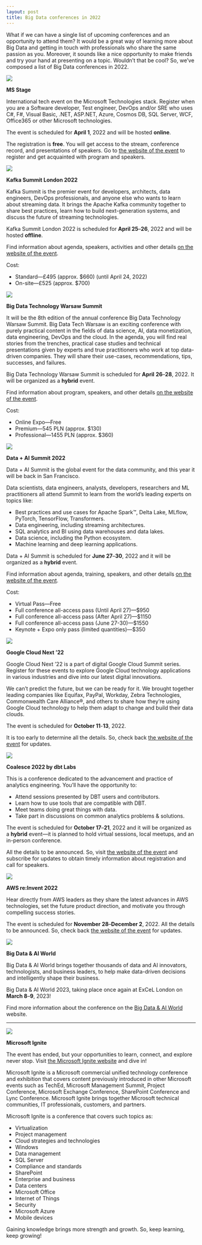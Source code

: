 ```yaml
---
layout: post
title: Big Data conferences in 2022
---
```


What if we can have a single list of upcoming conferences and an opportunity to attend them? It would be a great way of learning more about Big Data and getting in touch with professionals who share the same passion as you. Moreover, it sounds like a nice opportunity to make friends and try your hand at presenting on a topic. Wouldn’t that be cool? So, we’ve composed a list of Big Data conferences in 2022.

![](/imgs/Aspose.Words.69bd6438-b115-4b0f-b38c-10ae4c5f243e.001.jpeg)

**MS Stage**

International tech event on the Microsoft Technologies stack. Register when you are a Software developer, Test engineer, DevOps and/or SRE who uses C#, F#, Visual Basic, .NET, ASP.NET, Azure, Cosmos DB, SQL Server, WCF, Office365 or other Microsoft technologies.

The event is scheduled for **April 1**, 2022 and will be hosted **online**.

The registration is **free**. You will get access to the stream, conference record, and presentations of speakers. Go to [the website of the event](https://msstage.com/) to register and get acquainted with program and speakers.

![](/imgs/Aspose.Words.69bd6438-b115-4b0f-b38c-10ae4c5f243e.002.jpeg)

<!--more-->

**Kafka Summit London 2022**

Kafka Summit is the premier event for developers, architects, data engineers, DevOps professionals, and anyone else who wants to learn about streaming data. It brings the Apache Kafka community together to share best practices, learn how to build next-generation systems, and discuss the future of streaming technologies.

Kafka Summit London 2022 is scheduled for **April 25**–**26**, 2022 and will be hosted **offline**.

Find information about agenda, speakers, activities and other details [on the website of the event](https://www.kafka-summit.org/events/kafka-summit-london-2022/about).

Cost:

- Standard—£495 (approx. $660) (until April 24, 2022)
- On-site—£525 (approx. $700)

![](/imgs/Aspose.Words.69bd6438-b115-4b0f-b38c-10ae4c5f243e.003.jpeg)

**Big Data Technology Warsaw Summit**

It will be the 8th edition of the annual conference Big Data Technology Warsaw Summit. Big Data Tech Warsaw is an exciting conference with purely practical content in the fields of data science, AI, data monetization, data engineering, DevOps and the cloud. In the agenda, you will find real stories from the trenches, practical case studies and technical presentations given by experts and true practitioners who work at top data-driven companies. They will share their use-cases, recommendations, tips, successes, and failures.

Big Data Technology Warsaw Summit is scheduled for **April** **26**–**28**, 2022. It will be organized as a **hybrid** event.

Find information about program, speakers, and other details [on the website of the event](https://bigdatatechwarsaw.eu/).

Cost:

- Online Expo—Free
- Premium—545 PLN (approx. $130)
- Professional—1455 PLN (approx. $360)

![](/imgs/Aspose.Words.69bd6438-b115-4b0f-b38c-10ae4c5f243e.002.jpeg)

**Data + AI Summit 2022**

Data + AI Summit is the global event for the data community, and this year it will be back in San Francisco.

Data scientists, data engineers, analysts, developers, researchers and ML practitioners all attend Summit to learn from the world’s leading experts on topics like:

- Best practices and use cases for Apache Spark™, Delta Lake, MLflow, PyTorch, TensorFlow, Transformers.
- Data engineering, including streaming architectures.
- SQL analytics and BI using data warehouses and data lakes.
- Data science, including the Python ecosystem.
- Machine learning and deep learning applications.

Data + AI Summit is scheduled for **June 27**–**30**, 2022 and it will be organized as a **hybrid** event.

Find information about agenda, training, speakers, and other details [on the website of the event](https://databricks.com/dataaisummit/north-america-2022).

Cost:

- Virtual Pass—Free
- Full conference all-access pass (Until April 27)—$950
- Full conference all-access pass (After April 27)—$1150
- Full conference all-access pass (June 27-30)—$1550
- Keynote + Expo only pass (limited quantities)—$350

![](/imgs/Aspose.Words.69bd6438-b115-4b0f-b38c-10ae4c5f243e.004.jpeg)

**Google Cloud Next ’22**

Google Cloud Next ’22 is a part of digital Google Cloud Summit series. Register for these events to explore Google Cloud technology applications in various industries and dive into our latest digital innovations.

We can’t predict the future, but we can be ready for it. We brought together leading companies like Equifax, PayPal, Workday, Zebra Technologies, Commonwealth Care Alliance®, and others to share how they’re using Google Cloud technology to help them adapt to change and build their data clouds.

The event is scheduled for **October 11**-**13**, 2022.

It is too early to determine all the details. So, check back [the website of the event](https://cloud.withgoogle.com/next) for updates.

![](/imgs/Aspose.Words.69bd6438-b115-4b0f-b38c-10ae4c5f243e.003.jpeg)

**Coalesce 2022 by dbt Labs**

This is a conference dedicated to the advancement and practice of analytics engineering. You’ll have the opportunity to:

- Attend sessions presented by DBT users and contributors.
- Learn how to use tools that are compatible with DBT.
- Meet teams doing great things with data.
- Take part in discussions on common analytics problems & solutions.

The event is scheduled for **October 17**–**21**, 2022 and it will be organized as a **hybrid** event—it is planned to hold virtual sessions, local meetups, and an in-person conference.

All the details to be announced. So, visit [the website of the event](https://coalesce.getdbt.com/#coalesceForm) and subscribe for updates to obtain timely information about registration and call for speakers.

![](/imgs/Aspose.Words.69bd6438-b115-4b0f-b38c-10ae4c5f243e.002.jpeg)

**AWS re:Invent 2022**

Hear directly from AWS leaders as they share the latest advances in AWS technologies, set the future product direction, and motivate you through compelling success stories.

The event is scheduled for **November 28**–**December 2**, 2022. All the details to be announced. So, check back [the website of the event](https://reinvent.awsevents.com/) for updates.

![](/imgs/Aspose.Words.69bd6438-b115-4b0f-b38c-10ae4c5f243e.003.jpeg)

**Big Data & AI World**

Big Data & AI World brings together thousands of data and AI innovators, technologists, and business leaders, to help make data-driven decisions and intelligently shape their business.

Big Data & AI World 2023, taking place once again at ExCeL London on **March 8**–**9**, 2023!

Find more information about the conference on the [Big Data & AI World](https://www.bigdataworld.com/welcome) website.

-----
![](/imgs/Aspose.Words.69bd6438-b115-4b0f-b38c-10ae4c5f243e.005.jpeg)

**Microsoft Ignite**

The event has ended, but your opportunities to learn, connect, and explore never stop. Visit [the Microsoft Ignite website](https://myignite.microsoft.com/home) and dive in!

Microsoft Ignite is a Microsoft commercial unified technology conference and exhibition that covers content previously introduced in other Microsoft events such as TechEd, Microsoft Management Summit, Project Conference, Microsoft Exchange Conference, SharePoint Conference and Lync Conference. Microsoft Ignite brings together Microsoft technical communities, IT professionals, customers, and partners.

Microsoft Ignite is a conference that covers such topics as:

- Virtualization
- Project management
- Cloud strategies and technologies
- Windows
- Data management
- SQL Server
- Compliance and standards
- SharePoint
- Enterprise and business
- Data centers
- Microsoft Office
- Internet of Things
- Security
- Microsoft Azure
- Mobile devices

Gaining knowledge brings more strength and growth. So, keep learning, keep growing! 
